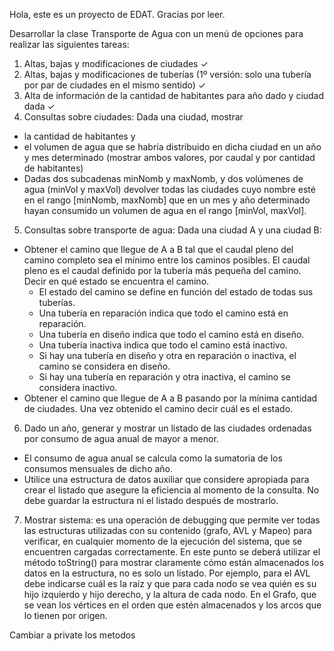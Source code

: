 Hola, este es un proyecto de EDAT. Gracias por leer. 

Desarrollar la clase Transporte de Agua con un menú de opciones para realizar las siguientes tareas:
1. Altas, bajas y modificaciones de ciudades  ✓
2. Altas, bajas y modificaciones de tuberías (1º versión: solo una tubería por par de ciudades en el mismo sentido) ✓
3. Alta de información de la cantidad de habitantes para año dado y ciudad dada ✓
4. Consultas sobre ciudades:
Dada una ciudad, mostrar  
- la cantidad de habitantes y 
- el volumen de agua que se habría distribuido en dicha ciudad en un año y mes determinado (mostrar ambos valores, por caudal y por cantidad de habitantes)
- Dadas dos subcadenas minNomb y maxNomb, y dos volúmenes de agua (minVol y maxVol) devolver todas las ciudades cuyo nombre esté en el rango [minNomb, maxNomb] que en un mes y año determinado hayan consumido un volumen de agua en el rango [minVol, maxVol].  


5. Consultas sobre transporte de agua: 
    Dada una ciudad A y una ciudad B:
- Obtener el camino que llegue de A a B tal que el caudal pleno del camino completo sea el mínimo entre los caminos posibles. El caudal pleno es el caudal definido por la tubería más pequeña del camino. Decir en qué estado se encuentra el camino.
    - El estado del camino se define en función del estado de todas sus tuberías.
    - Una tubería en reparación indica que todo el camino está en reparación. 
    - Una tubería en diseño indica que todo el camino está en diseño. 
    - Una tubería inactiva indica que todo el camino está inactivo. 
    - Si hay una tubería en diseño y otra en reparación o inactiva, el camino se considera en diseño.
    - Si hay una tubería en reparación y otra inactiva, el camino se considera inactivo.
- Obtener el camino que llegue de A a B pasando por la mínima cantidad de ciudades. Una vez obtenido el camino decir cuál es el estado.
6. Dado un año, generar y mostrar un listado de las ciudades ordenadas por consumo de agua anual de mayor a menor. 
- El consumo de agua anual se calcula como la sumatoria de los consumos mensuales de dicho año. 
- Utilice una estructura de datos auxiliar que considere apropiada para crear el listado que asegure la eficiencia al momento de la consulta. No debe guardar la estructura ni el listado después de mostrarlo. 
7. Mostrar sistema: es una operación de debugging que permite ver todas las estructuras utilizadas con su contenido (grafo, AVL y Mapeo) para verificar, en cualquier momento de la ejecución del sistema, que se encuentren cargadas correctamente. En este punto se deberá utilizar el método toString() para mostrar claramente cómo están almacenados los datos en la estructura, no es solo un listado. 
Por ejemplo, para el AVL debe indicarse cuál es la raíz y que para cada nodo se vea quién es su hijo izquierdo y hijo derecho, y la altura de cada nodo. En el Grafo, que se vean los vértices en el orden que estén almacenados y los arcos que lo tienen por origen.

Cambiar a private los metodos
